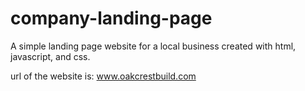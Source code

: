 # company-landing-page
A simple landing page website for a local business created with html, javascript, and css.

url of the website is: www.oakcrestbuild.com
